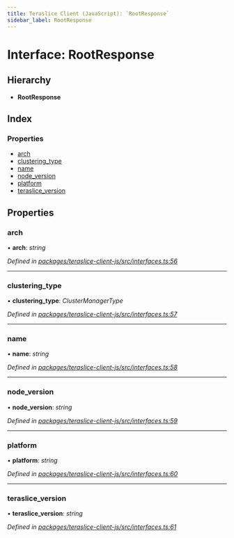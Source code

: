 ```yaml
---
title: Teraslice Client (JavaScript): `RootResponse`
sidebar_label: RootResponse
---
```


# Interface: RootResponse

## Hierarchy

* **RootResponse**

## Index

### Properties

* [arch](rootresponse.md#arch)
* [clustering_type](rootresponse.md#clustering_type)
* [name](rootresponse.md#name)
* [node_version](rootresponse.md#node_version)
* [platform](rootresponse.md#platform)
* [teraslice_version](rootresponse.md#teraslice_version)

## Properties

###  arch

• **arch**: *string*

*Defined in [packages/teraslice-client-js/src/interfaces.ts:56](https://github.com/terascope/teraslice/blob/78714a985/packages/teraslice-client-js/src/interfaces.ts#L56)*

___

###  clustering_type

• **clustering_type**: *ClusterManagerType*

*Defined in [packages/teraslice-client-js/src/interfaces.ts:57](https://github.com/terascope/teraslice/blob/78714a985/packages/teraslice-client-js/src/interfaces.ts#L57)*

___

###  name

• **name**: *string*

*Defined in [packages/teraslice-client-js/src/interfaces.ts:58](https://github.com/terascope/teraslice/blob/78714a985/packages/teraslice-client-js/src/interfaces.ts#L58)*

___

###  node_version

• **node_version**: *string*

*Defined in [packages/teraslice-client-js/src/interfaces.ts:59](https://github.com/terascope/teraslice/blob/78714a985/packages/teraslice-client-js/src/interfaces.ts#L59)*

___

###  platform

• **platform**: *string*

*Defined in [packages/teraslice-client-js/src/interfaces.ts:60](https://github.com/terascope/teraslice/blob/78714a985/packages/teraslice-client-js/src/interfaces.ts#L60)*

___

###  teraslice_version

• **teraslice_version**: *string*

*Defined in [packages/teraslice-client-js/src/interfaces.ts:61](https://github.com/terascope/teraslice/blob/78714a985/packages/teraslice-client-js/src/interfaces.ts#L61)*
